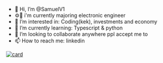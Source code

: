 - 👋 Hi, I’m @SamuelV1
- ⚙️🔩 i'm currently majoring electronic engineer
- 👀 I’m interested in: Coding(kek), investments and economy 
- 🌱 I’m currently learning: Typescript & python
- 💞️ I’m looking to collaborate anywhere ppl accept me to
- 📫 How to reach me: linkedin

<!---
SamuelV1/SamuelV1 is a ✨ special ✨ repository because its `README.md` (this file) appears on your GitHub profile.
You can click the Preview link to take a look at your changes.
--->
[![card](https://github-readme-stats.vercel.app/api?username=SamuelV1&theme=dark)](https://github.com/SamuelV1/)



